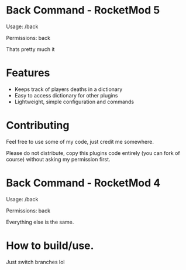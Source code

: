 # Back Command - RocketMod 5

Usage: /back 

Permissions: back

Thats pretty much it

# Features

* Keeps track of players deaths in a dictionary
* Easy to access dictionary for other plugins
* Lightweight, simple configuration and commands

# Contributing

Feel free to use some of my code, just credit me somewhere.

Please do not distribute, copy this plugins code entirely (you can fork of course) without asking my permission first. 

# Back Command - RocketMod 4

Usage: /back 

Permissions: back

Everything else is the same. 

# How to build/use. 

Just switch branches lol
